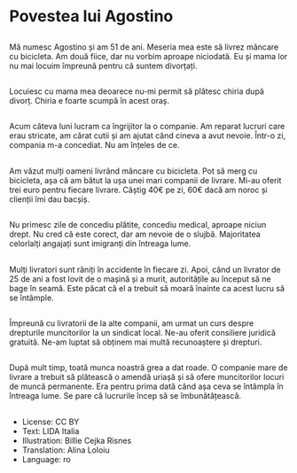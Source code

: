 # Povestea lui Agostino

##
Mă numesc Agostino și am 51 de ani. Meseria mea este să livrez mâncare cu bicicleta. Am două fiice, dar nu vorbim aproape niciodată. Eu și mama lor nu mai locuim împreună pentru că suntem divorțați.

##
Locuiesc cu mama mea deoarece nu-mi permit să plătesc chiria după divorț. Chiria e foarte scumpă în acest oraș.

##
Acum câteva luni lucram ca îngrijitor la o companie. Am reparat lucruri care erau stricate, am cărat cutii și am ajutat când cineva a avut nevoie. Într-o zi, compania m-a concediat. Nu am înțeles de ce.

##
Am văzut mulți oameni livrând mâncare cu bicicleta. Pot să merg cu bicicleta, așa că am bătut la ușa unei mari companii de livrare. Mi-au oferit trei euro pentru fiecare livrare. Câștig 40€ pe zi, 60€ dacă am noroc și clienții îmi dau bacșiș.

##
Nu primesc zile de concediu plătite, concediu medical, aproape niciun drept. Nu cred că este corect, dar am nevoie de o slujbă. Majoritatea celorlalți angajați sunt imigranți din întreaga lume.

##
Mulți livratori sunt răniți în accidente în fiecare zi. Apoi, când un livrator de 25 de ani a fost lovit de o mașină și a murit, autoritățile au început să ne bage în seamă. Este păcat că el a trebuit să moară înainte ca acest lucru să se întâmple.

##
Împreună cu livratorii de la alte companii, am urmat un curs despre drepturile muncitorilor la un sindicat local. Ne-au oferit consiliere juridică gratuită. Ne-am luptat să obținem mai multă recunoaștere și drepturi.

##
După mult timp, toată munca noastră grea a dat roade. O companie mare de livrare a trebuit să plătească o amendă uriașă și să ofere muncitorilor locuri de muncă permanente. Era pentru prima dată când așa ceva se întâmpla în întreaga lume. Se pare că lucrurile încep să se îmbunătățească.

##
* License: CC BY
* Text: LIDA Italia
* Illustration: Billie Cejka Risnes
* Translation: Alina Loloiu
* Language: ro
